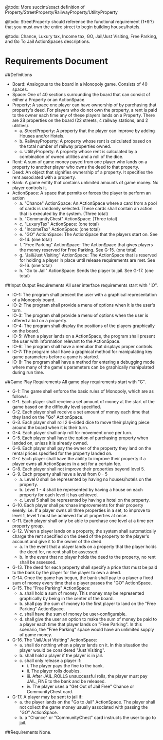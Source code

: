 @todo: More succint/exact definition of Property/StreetProperty/RailwayProperty/UtilityProperty

@todo: StreetProperty should reference the functional requirement (1*9.?) that you must own the entire street to begin building houses/hotels.

@todo: Chance, Luxury tax, Income tax, GO, Jail/Just Visiting, Free Parking, and Go To Jail ActionSpaces descriptions.

Requirements Document
=====================

##Definitions
* Board: Analogous to the board in a Monopoly game. Consists of 40 spaces.  
* Space: One of 40 sections surrounding the board that can consist of either a Property or an ActionSpace.  
* Property: A space one player can have ownership of by purchasing that property's deed. For players who do not own the property, a rent is paid to the owner each time any of these players lands on a Property. There are 28 properties on the board (22 streets, 4 railway stations, and 2 utilities).  
    + a. StreetProperty: A property that the player can improve by adding Houses and/or Hotels.  
    + b. RailwayProperty: A property whose rent is calculated based on the total number of railway properties owned.  
    + c. UtilityProperty: A property whose rent is calculated by a combination of owned utilities and a roll of the dice.  
* Rent: A sum of game money payed from one player who lands on a property to another player who owns the deed to that property.  
* Deed: An object that signifies ownership of a property. It specifies the rent associated with a property.
* Bank: A game entity that contains unlimited amounts of game money. No player controls it.
* ActionSpace: A space that permits or forces the player to perform an action  
	+ a. "Chance" ActionSpace: An ActionSpace where a card from a pool of cards is randomly selected. 
         These cards shall contain an action that is executed by the system. (Three total)  
	+ b. "CommunityChest" ActionSpace: (Three total)  
	+ c. "LuxuryTax" ActionSpace: (one total)  
	+ d. "IncomeTax" ActionSpace: (one total)  
	+ e. "GO" ActionSpace: The ActionSpace that the players start on. See G-14. (one total)  
	+ f. "Free Parking" ActionSpace: The ActionSpace that gives players the money reserved for Free Parking. See G-15. (one total)  
	+ g. "Jail/Just Visiting" ActionSpace: The ActionSpace that is reserved for holding a player in place until release requirements are met. See G-16. (one total)  
	+ h. "Go to Jail" ActionSpace: Sends the player to jail. See G-17. (one total)  

##Input Output Requirements
All user interface requirements start with "IO".  

* IO-1: The program shall present the user with a graphical representation of a Monopoly board.  
* IO-2: The program shall provide a menu of options when it is the user's turn.  
* IO-3: The program shall provide a menu of options when the user is offered a bid on a property.  
* IO-4: The program shall display the positions of the players graphically on the board.  
* IO-5: When a player lands on a ActionSpace, the program shall present the user with information
		relevant to the ActionSpace.  
* IO-6: The program shall have a menubar that displays proper controls.  
* IO-7: The program shall have a graphical method for manipulating key game parameters before a game
		is started.  
* IO-8: The program shall have a method for entering a debugging mode where many of the game's
		parameters can be graphically manipulated during run time.  
   
##Game Play Requirements
All game play requirements start with "G".

* G-1: The game shall enforce the basic rules of Monopoly, which are as follows:  
* G-1. Each player shall receive a set amount of money at the start of the game based on the difficulty level specified.  
* G-2. Each player shall receive a set amount of money each time that they land on the "Go" ActionSpace.  
* G-3. Each player shall roll 2 6-sided dice to move their playing piece around the board when it is their turn.  
* G-4. Each player shall only roll for movement once per turn.  
* G-5. Each player shall have the option of purchasing property when landed on, unless it is already owned.  
* G-6. Each player shall pay the owner of the property they land on the rental prices specified for the property landed on.   
* G-7. Each player shall have the ability to improve their property if a player owns all ActionSpaces in a set for a certain fee.  
* G-8. Each player shall not improve their properties beyond level 5.  
* G-9. Each property shall have a level from 0 - 5  
    + a. Level 0 shall be represented by having no houses/hotels on the property.  
    + b. Level 1 - 4 shall be represented by having a house on each property for each level it has achieved.  
    + c. Level 5 shall be represented by having a hotel on the property.  
* G-10. Each player shall purchase improvements for their property evenly.
           i.e. If a player owns all three properties in a set, to improve to level 1, level 1 must be achieved
           for all properties at once.  
* G-11. Each player shall only be able to purchase one level at a time per property group.  
* G-12. When a player lands on a property, the system shall automatically charge the rent specified on the deed
        of the property to the player's account and give it to the owner of the deed.
    + a. In the event that a player lands on a property that the player holds the deed for, no rent shall be assessed.
    + b. In the event that no player holds the deed to the property, no rent shall be assessed.
* G-13. The deed for each property shall specify a price that must be paid to the bank by the player for the player to own a deed.
* G-14. Once the game has begun, the bank shall pay to a player a fixed sum of money every time that a player passes the "GO" ActionSpace.
* G-15. The "Free Parking" ActionSpace:  
    + a. shall hold a sum of money. This money may be represented graphically by being in the center of the board.
    + b. shall pay the sum of money to the first player to land on the "Free Parking" ActionSpace.
    + c. shall have the sum of money be user-configurable.
    + d. shall give the user an option to make the sum of money be paid to a player each time that player lands on "Free Parking".
         In this scenario, the "Free Parking" space would have an unlimited supply of game money.
* G-16. The "Jail/Just Visiting" ActionSpace:  
    + a. shall do nothing when a player lands on it. In this situation the player would be considered "Just Visiting".  
    + b. shall hold a player if the player is in jail.  
    + c. shall only release a player if:  
        - i. The player pays the fine to the bank.
        - ii. The player rolls doubles.
        - iii. After JAIL_ROLLS unsuccessful rolls, the player must pay JAIL_FINE to the bank and be released.
        - iv. The player uses a "Get Out of Jail Free" Chance or CommunityChest card.
* G-17. A player may be sent to jail if:
    + a. the player lands on the "Go to Jail" ActionSpace. The player shall not collect the game money usually associated with passing the "GO" ActionSpace.
    + b. a "Chance" or "CommunityChest" card instructs the user to go to jail.

##Requirements
None.
